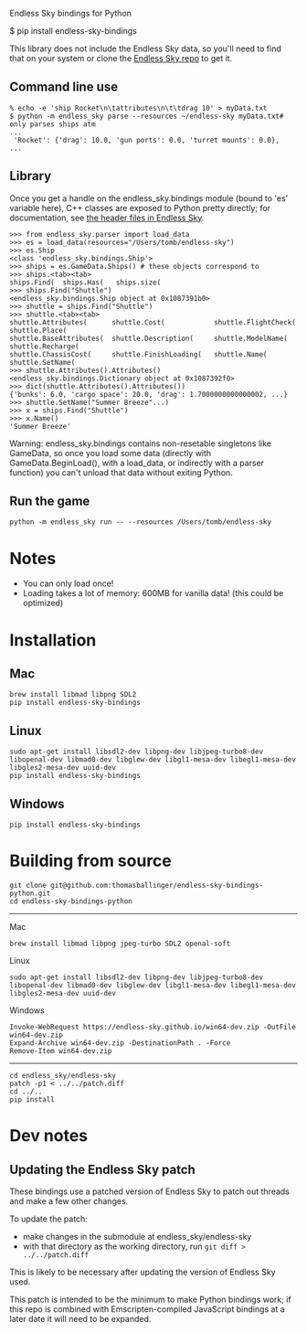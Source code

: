 Endless Sky bindings for Python

$ pip install endless-sky-bindings

This library does not include the Endless Sky data, so you'll need to find that on your system or clone the [Endless Sky repo](https://github.com/endless-sky/endless-sky) to get it.

## Command line use

```
% echo -e 'ship Rocket\n\tattributes\n\t\tdrag 10' > myData.txt
$ python -m endless_sky parse --resources ~/endless-sky myData.txt# only parses ships atm
...
 'Rocket': {'drag': 10.0, 'gun ports': 0.0, 'turret mounts': 0.0},
...
```

## Library

Once you get a handle on the endless_sky.bindings module (bound to 'es' variable here),
C++ classes are exposed to Python pretty directly; for documentation, see
[the header files in Endless Sky](https://github.com/endless-sky/endless-sky/tree/master/source).

```
>>> from endless_sky.parser import load_data
>>> es = load_data(resources="/Users/tomb/endless-sky")
>>> es.Ship
<class 'endless_sky.bindings.Ship'>
>>> ships = es.GameData.Ships() # these objects correspond to 
>>> ships.<tab><tab>
ships.Find(  ships.Has(   ships.size(
>>> ships.Find("Shuttle")
<endless_sky.bindings.Ship object at 0x1087391b0>
>>> shuttle = ships.Find("Shuttle")
>>> shuttle.<tab><tab>
shuttle.Attributes(      shuttle.Cost(            shuttle.FlightCheck(     shuttle.Place(
shuttle.BaseAttributes(  shuttle.Description(     shuttle.ModelName(       shuttle.Recharge(
shuttle.ChassisCost(     shuttle.FinishLoading(   shuttle.Name(            shuttle.SetName(
>>> shuttle.Attributes().Attributes()
<endless_sky.bindings.Dictionary object at 0x1087392f0>
>>> dict(shuttle.Attributes().Attributes())
{'bunks': 6.0, 'cargo space': 20.0, 'drag': 1.7000000000000002, ...}
>>> shuttle.SetName("Summer Breeze"...)
>>> x = ships.Find("Shuttle")
>>> x.Name()
'Summer Breeze'
```

Warning: endless_sky.bindings contains non-resetable singletons like GameData, so once you load some data (directly with GameData.BeginLoad(), with a load_data, or indirectly with a parser function) you can't unload that data without exiting Python.

## Run the game

```
python -m endless_sky run -- --resources /Users/tomb/endless-sky
```

# Notes

- You can only load once!
- Loading takes a lot of memory: 600MB for vanilla data! (this could be optimized)

# Installation

## Mac

```
brew install libmad libpng SDL2
pip install endless-sky-bindings
```

## Linux

```
sudo apt-get install libsdl2-dev libpng-dev libjpeg-turbo8-dev libopenal-dev libmad0-dev libglew-dev libgl1-mesa-dev libegl1-mesa-dev libgles2-mesa-dev uuid-dev
pip install endless-sky-bindings
```

## Windows

```
pip install endless-sky-bindings
```

# Building from source

```
git clone git@github.com:thomasballinger/endless-sky-bindings-python.git
cd endless-sky-bindings-python
```

---

Mac
```
brew install libmad libpng jpeg-turbo SDL2 openal-soft
```

Linux
```
sudo apt-get install libsdl2-dev libpng-dev libjpeg-turbo8-dev libopenal-dev libmad0-dev libglew-dev libgl1-mesa-dev libegl1-mesa-dev libgles2-mesa-dev uuid-dev
```

Windows
```
Invoke-WebRequest https://endless-sky.github.io/win64-dev.zip -OutFile win64-dev.zip
Expand-Archive win64-dev.zip -DestinationPath . -Force
Remove-Item win64-dev.zip
```

---

```
cd endless_sky/endless-sky
patch -p1 < ../../patch.diff
cd ../..
pip install 
```

# Dev notes

## Updating the Endless Sky patch

These bindings use a patched version of Endless Sky to patch out threads and make a few other changes.

To update the patch:

- make changes in the submodule at endless_sky/endless-sky
- with that directory as the working directory, run `git diff > ../../patch.diff`

This is likely to be necessary after updating the version of Endless Sky used.

This patch is intended to be the minimum to make Python bindings work; if this repo is combined with Emscripten-compiled JavaScript bindings at a later date it will need to be expanded.
